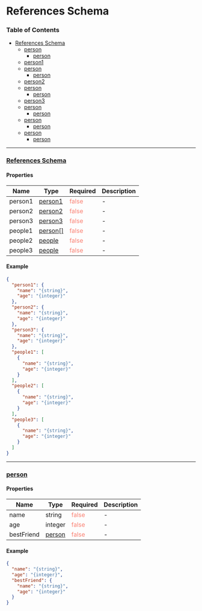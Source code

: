 # References Schema
### Table of Contents

- [References Schema](#root)
    - [person](#%2F%24defs%2Fperson)
        - [person](#%2F%24defs%2Fperson)
    - [person1](#%2F%24defs%2Fperson)
    - [person](#%2F%24defs%2Fperson)
        - [person](#%2F%24defs%2Fperson)
    - [person2](#%2F%24defs%2Fperson)
    - [person](#%2F%24defs%2Fperson)
        - [person](#%2F%24defs%2Fperson)
    - [person3](#%2F%24defs%2Fperson)
    - [person](#%2F%24defs%2Fperson)
        - [person](#%2F%24defs%2Fperson)
    - [person](#%2F%24defs%2Fperson)
        - [person](#%2F%24defs%2Fperson)
    - [person](#%2F%24defs%2Fperson)
        - [person](#%2F%24defs%2Fperson)

---
### <a id="root"></a>[References Schema](#root)
#### Properties

| Name | Type | Required | Description |
|------|------|------|------|
| person1 | <u>[person1](#%2F%24defs%2Fperson)</u> | <span style="color:salmon">false</span> | \- |
| person2 | <u>[person2](#%2F%24defs%2Fperson)</u> | <span style="color:salmon">false</span> | \- |
| person3 | <u>[person3](#%2F%24defs%2Fperson)</u> | <span style="color:salmon">false</span> | \- |
| people1 | <u>[person\[\]](#%2F%24defs%2Fperson)</u> | <span style="color:salmon">false</span> | \- |
| people2 | <u>[people](#%2F%24defs%2Fperson)</u> | <span style="color:salmon">false</span> | \- |
| people3 | <u>[people](#%2F%24defs%2Fperson)</u> | <span style="color:salmon">false</span> | \- |

#### Example

```json
{
  "person1": {
    "name": "{string}",
    "age": "{integer}"
  },
  "person2": {
    "name": "{string}",
    "age": "{integer}"
  },
  "person3": {
    "name": "{string}",
    "age": "{integer}"
  },
  "people1": [
    {
      "name": "{string}",
      "age": "{integer}"
    }
  ],
  "people2": [
    {
      "name": "{string}",
      "age": "{integer}"
    }
  ],
  "people3": [
    {
      "name": "{string}",
      "age": "{integer}"
    }
  ]
}
```
---
### <a id="%2F%24defs%2Fperson"></a>[person](#%2F%24defs%2Fperson)
#### Properties

| Name | Type | Required | Description |
|------|------|------|------|
| <a id="%2F%24defs%2Fperson%2Fproperties%2Fname"></a>name | string | <span style="color:salmon">false</span> | \- |
| <a id="%2F%24defs%2Fperson%2Fproperties%2Fage"></a>age | integer | <span style="color:salmon">false</span> | \- |
| bestFriend | <u>[person](#%2F%24defs%2Fperson)</u> | <span style="color:salmon">false</span> | \- |

#### Example

```json
{
  "name": "{string}",
  "age": "{integer}",
  "bestFriend": {
    "name": "{string}",
    "age": "{integer}"
  }
}
```